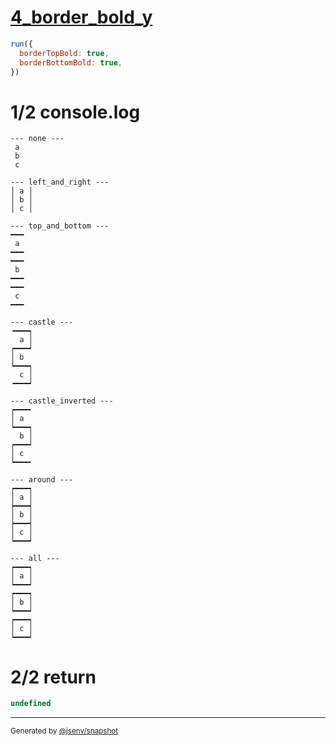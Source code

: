 # [4_border_bold_y](../../table_3_cells_same_column.test.mjs#L107)

```js
run({
  borderTopBold: true,
  borderBottomBold: true,
})
```

# 1/2 console.log

```console
--- none ---
 a 
 b 
 c 

--- left_and_right ---
│ a │
│ b │
│ c │

--- top_and_bottom ---
━━━
 a 
━━━
━━━
 b 
━━━
━━━
 c 
━━━

--- castle ---
╺━━━┑
  a │
┍━━━┙
│ b  
┕━━━┑
  c │
╺━━━┙

--- castle_inverted ---
┍━━━╸
│ a  
┕━━━┑
  b │
┍━━━┙
│ c  
┕━━━╸

--- around ---
┍━━━┑
│ a │
┝━━━┥
│ b │
┝━━━┥
│ c │
┕━━━┙

--- all ---
┍━━━┑
│ a │
┕━━━┙
┍━━━┑
│ b │
┕━━━┙
┍━━━┑
│ c │
┕━━━┙

```

# 2/2 return

```js
undefined
```

---

<sub>
  Generated by <a href="https://github.com/jsenv/core/tree/main/packages/independent/snapshot">@jsenv/snapshot</a>
</sub>

